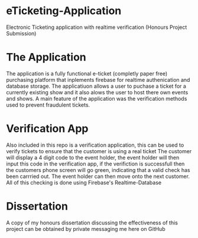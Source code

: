 # eTicketing-Application
Electronic Ticketing application with realtime verification (Honours Project Submission)


# The Application

The application is a fully functional e-ticket (completly paper free) purchasing platform that inplements firebase for realtime authenication and database storage.
The applicatiuon allows a user to puchase a ticket for a currently existing show and it also alows the user to host there own events and shows.
A main feature of the application was the verification methods used to prevent fraudulent tickets.

# Verification App

Also included in this repo is a verification application, this can be used to verify tickets to ensure that the customer is using a real ticket
The customer will display a 4 digit code to the event holder, the event holder will then input this code in the verification app, 
if the verifiction is successfull then the customers phone screen will go green, indicating that a valid check has been carrried out.
The event holder can then move onto the next customer. All of this checking is done using Firebase's Realtime-Database

# Dissertation 
A copy of my honours dissertation discussing the effectiveness of this project can be obtained by private messaging me here on GitHub
